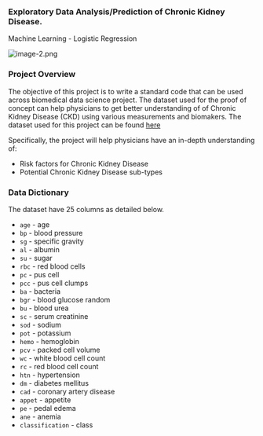 ### Exploratory Data Analysis/Prediction of Chronic Kidney Disease.

Machine Learning - Logistic Regression

<!-- ![image.png](attachment:image.png) -->

![image-2.png](attachment:image-2.png)

### Project Overview 
The objective of this project is to write a standard code that can be used across biomedical data science project. The dataset used for the proof of concept can help physicians to get better understanding of of Chronic Kidney Disease (CKD) using various measurements and biomakers.
The dataset used for this project can be found [here](https://archive.ics.uci.edu/ml/datasets/chronic_kidney_disease)

Specifically, the project will help physicians have an in-depth understanding of:
- Risk factors for Chronic Kidney Disease
- Potential Chronic Kidney Disease sub-types  

### Data Dictionary
The dataset have 25 columns as detailed below.<br>
- `age` - age <br>
- `bp` - blood pressure<br>
- `sg` - specific gravity<br>
- `al` - albumin<br>
- `su` - sugar<br>
- `rbc` - red blood cells<br>
-  `pc` - pus cell<br>
- `pcc` - pus cell clumps<br>
-  `ba` - bacteria<br>
- `bgr` - blood glucose random<br>
- `bu` - blood urea<br>
- `sc` - serum creatinine<br>
- `sod` - sodium<br>
- `pot` - potassium<br>
- `hemo` - hemoglobin <br>
- `pcv` - packed cell volume <br>
- `wc` - white blood cell count <br>
- `rc` - red blood cell count <br>
-  `htn` - hypertension <br>
- `dm` - diabetes mellitus <br>
- `cad` - coronary artery disease <br>
- `appet` - appetite <br>
- `pe` - pedal edema <br>
- `ane` - anemia <br>
- `classification` - class
